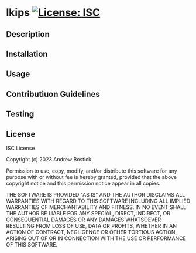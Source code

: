 # lkips [![License: ISC](https://img.shields.io/badge/License-ISC-blue.svg)](https://opensource.org/licenses/ISC)
## Description


## Installation


## Usage


## Contributiuon Guidelines


## Testing


## License 
  ISC License

  Copyright (c) 2023 Andrew Bostick

  Permission to use, copy, modify, and/or distribute this software for any
  purpose with or without fee is hereby granted, provided that the above
  copyright notice and this permission notice appear in all copies.

  THE SOFTWARE IS PROVIDED "AS IS" AND THE AUTHOR DISCLAIMS ALL WARRANTIES WITH
  REGARD TO THIS SOFTWARE INCLUDING ALL IMPLIED WARRANTIES OF MERCHANTABILITY
  AND FITNESS. IN NO EVENT SHALL THE AUTHOR BE LIABLE FOR ANY SPECIAL, DIRECT,
  INDIRECT, OR CONSEQUENTIAL DAMAGES OR ANY DAMAGES WHATSOEVER RESULTING FROM
  LOSS OF USE, DATA OR PROFITS, WHETHER IN AN ACTION OF CONTRACT, NEGLIGENCE OR
  OTHER TORTIOUS ACTION, ARISING OUT OF OR IN CONNECTION WITH THE USE OR
  PERFORMANCE OF THIS SOFTWARE.
  